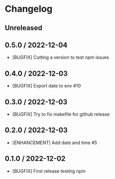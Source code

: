 # Changelog

## Unreleased

## 0.5.0 / 2022-12-04

- [BUGFIX] Cutting a version to test npm issues

## 0.4.0 / 2022-12-03

- [BUGFIX] Export date to env #10

## 0.3.0 / 2022-12-03

- [BUGFIX] Try to fix makefile for github release

## 0.2.0 / 2022-12-03

- [ENHANCEMENT] Add date and time #5

## 0.1.0 / 2022-12-02

- [BUGFIX] First release testing npm
